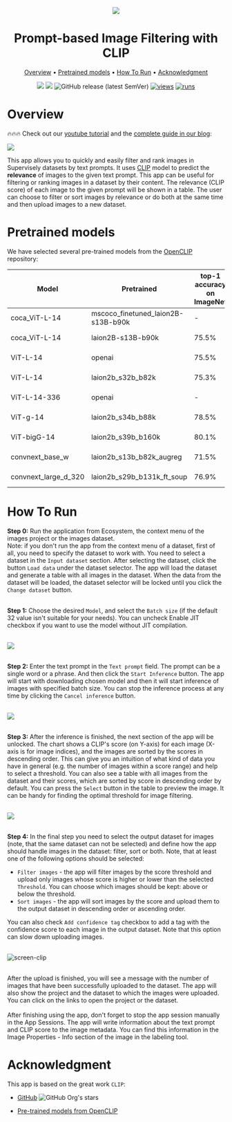 <div align="center" markdown>
<img src="https://user-images.githubusercontent.com/115161827/233118282-30d61976-a80e-46cf-be93-ca3388c816fb.jpg"/>

# Prompt-based Image Filtering with CLIP

<p align="center">
  <a href="#Overview">Overview</a> •
  <a href="#Pretrained-models">Pretrained models</a> •
  <a href="#How-To-Run">How To Run</a> •
  <a href="#Acknowledgment">Acknowledgment</a>
</p>

[![](https://img.shields.io/badge/supervisely-ecosystem-brightgreen)](https://ecosystem.supervisely.com/apps/supervisely-ecosystem/prompt-based-image-filtering)
[![](https://img.shields.io/badge/slack-chat-green.svg?logo=slack)](https://supervisely.com/slack)
![GitHub release (latest SemVer)](https://img.shields.io/github/v/release/supervisely-ecosystem/prompt-based-image-filtering)
[![views](https://app.supervisely.com/img/badges/views/supervisely-ecosystem/prompt-based-image-filtering)](https://supervisely.com)
[![runs](https://app.supervisely.com/img/badges/runs/supervisely-ecosystem/prompt-based-image-filtering)](https://supervisely.com)

</div>

# Overview

🔥🔥🔥 Check out our [youtube tutorial](https://youtu.be/sHbu_9V4H60?si=R1-rblJ7GjyBndPq) and the [complete guide in our blog](https://supervisely.com/blog/openai-clip-for-image-retrieval-and-filtering-computer-vision-datasets-tutorial/):   

<a data-key="sly-embeded-video-link" href="https://youtu.be/sHbu_9V4H60?si=R1-rblJ7GjyBndPq" data-video-code="sHbu_9V4H60?si=R1-rblJ7GjyBndPq">
  <picture>
    <img src="https://github.com/supervisely-ecosystem/prompt-based-image-filtering/assets/106374579/526f55e3-9b41-4408-b21c-d2feaa9baf84">
  <picture>
</a>


This app allows you to quickly and easily filter and rank images in Supervisely datasets by text prompts. It uses [CLIP](https://openai.com/research/clip) model to predict the **relevance** of images to the given text prompt. This app can be useful for filtering or ranking images in a dataset by their content. The relevance (CLIP score) of each image to the given prompt will be shown in a table. The user can choose to filter or sort images by relevance or do both at the same time and then upload images to a new dataset.

# Pretrained models

We have selected several pre-trained models from the [OpenCLIP](https://github.com/mlfoundations/open_clip) repository:

| Model                   | Pretrained                           | top-1 accuracy on ImageNet | Size    |
| ----------------------- | ------------------------------------ | -------------------------- | ------- |
| coca\_ViT-L-14          | mscoco\_finetuned\_laion2B-s13B-b90k | -                          | 2.55 GB |
| coca\_ViT-L-14          | laion2B-s13B-b90k                    | 75.5%                      | 2.55 GB |
| ViT-L-14                | openai                               | 75.5%                      | 933 MB  |
| ViT-L-14                | laion2b\_s32b\_b82k                  | 75.3%                      | 933 MB  |
| ViT-L-14-336            | openai                               | -                          | 933 MB  |
| ViT-g-14                | laion2b\_s34b\_b88k                  | 78.5%                      | 5.47 GB |
| ViT-bigG-14             | laion2b\_s39b\_b160k                 | 80.1%                      | 10.2 GB |
| convnext\_base\_w       | laion2b\_s13b\_b82k\_augreg          | 71.5%                      | 718 MB  |
| convnext\_large\_d\_320 | laion2b\_s29b\_b131k\_ft\_soup       | 76.9%                      | 1.41 GB |

# How To Run

**Step 0:** Run the application from Ecosystem, the context menu of the images project or the images dataset.<br>
Note: if you don't run the app from the context menu of a dataset, first of all, you need to specify the dataset to work with. You need to select a dataset in the `Input dataset` section. After selecting the dataset, click the button `Load data` under the dataset selector. The app will load the dataset and generate a table with all images in the dataset. When the data from the dataset will be loaded, the dataset selector will be locked until you click the `Change dataset` button.<br><br>

**Step 1:** Choose the desired `Model`, and select the `Batch size` (if the default 32 value isn't suitable for your needs). You can uncheck Enable JIT checkbox if you want to use the model without JIT compilation.<br><br>

<img src="https://user-images.githubusercontent.com/115161827/232123410-239309d8-e65a-492e-8617-427424359660.png" />
<br><br>

**Step 2:** Enter the text prompt in the `Text prompt` field. The prompt can be a single word or a phrase. And then click the `Start Inference` button. The app will start with downloading chosen model and then it will start inference of images with specified batch size. You can stop the inference process at any time by clicking the `Cancel inference` button.<br><br>

<img src="https://user-images.githubusercontent.com/115161827/234807371-d21ce284-0796-4825-ab75-6f4d86d8bd46.png" />
<br><br>

**Step 3:** After the inference is finished, the next section of the app will be unlocked. The chart shows a CLIP's score (on Y-axis) for each image (X-axis is for image indices), and the images are sorted by the scores in descending order. This can give you an intuition of what kind of data you have in general (e.g. the number of images within a score range) and help to select a threshold. You can also see a table with all images from the dataset and their scores, which are sorted by score in descending order by default. You can press the `Select` button in the table to preview the image. It can be handy for finding the optimal threshold for image filtering.<br><br>

<img src="https://user-images.githubusercontent.com/115161827/232123378-49a885c7-7656-4ec1-85f2-f8d3be5d3597.png" /> <br><br>

**Step 4:** In the final step you need to select the output dataset for images (note, that the same dataset can not be selected) and define how the app should handle images in the dataset: filter, sort or both. Note, that at least one of the following options should be selected:<br>

- `Filter images` - the app will filter images by the score threshold and upload only images whose score is higher or lower than the selected `Threshold`. You can choose which images should be kept: above or below the threshold.<br>
- `Sort images` - the app will sort images by the score and upload them to the output dataset in descending order or ascending order.<br>

You can also check `Add confidence tag` checkbox to add a tag with the confidence score to each image in the output dataset. Note that this option can slow down uploading images.<br><br>

![screen-clip](https://user-images.githubusercontent.com/115161827/233337650-e19f35b9-b537-4ee3-926e-57b0bd074f36.png) <br><br>

After the upload is finished, you will see a message with the number of images that have been successfully uploaded to the dataset. The app will also show the project and the dataset to which the images were uploaded. You can click on the links to open the project or the dataset.<br><br>
After finishing using the app, don't forget to stop the app session manually in the App Sessions. The app will write information about the text prompt and CLIP score to the image metadata. You can find this information in the Image Properties - Info section of the image in the labeling tool.

# Acknowledgment

This app is based on the great work `CLIP`: 

- [GitHub](https://github.com/openai/CLIP) ![GitHub Org's stars](https://img.shields.io/github/stars/openai/CLIP?style=social)

- [Pre-trained models from OpenCLIP](https://github.com/mlfoundations/open_clip)
